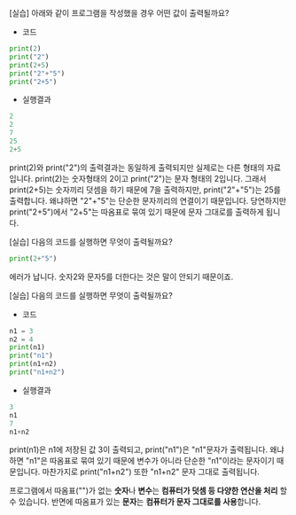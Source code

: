 [실습] 아래와 같이 프로그램을 작성했을 경우 어떤 값이 출력될까요?
- 코드
```Python
print(2)
print("2")
print(2+5)
print("2"+"5")
print("2+5")
```
- 실행결과
```Python
2
2
7
25
2+5
```
print(2)와 print("2")의 출력결과는 동일하게 출력되지만 실제로는 다른 형태의 자료 입니다. print(2)는 숫자형태의 2이고 print("2")는 문자 형태의 2입니다. 그래서 print(2+5)는 숫자끼리 덧셈을 하기 때문에 7을 출력하지만, print("2"+"5")는 25를 출력합니다. 왜냐하면 "2"+"5"는 단순한 문자끼리의 연결이기 때문입니다. 당연하지만 print("2+5")에서 "2+5"는 따옴표로 묶여 있기 때문에 문자 그대로를 출력하게 됩니다.

[실습] 다음의 코드를 실행하면 무엇이 출력될까요?
```Python
print(2+"5")
```
에러가 납니다. 숫자2와 문자5를 더한다는 것은 말이 안되기 때문이죠.

[실습] 다음의 코드를 실행하면 무엇이 출력될까요?
- 코드
```Python
n1 = 3
n2 = 4
print(n1)
print("n1")
print(n1+n2)
print("n1+n2")
```
- 실행결과
```Python
3
n1
7
n1+n2
```
print(n1)은 n1에 저장된 값 3이 출력되고, print("n1")은 "n1"문자가 출력됩니다. 왜냐하면 "n1"은 따옴표로 묶여 있기 때문에 변수가 아니라 단순한 "n1"이라는 문자이기 때문입니다. 마찬가지로 print("n1+n2") 또한 "n1+n2" 문자 그대로 출력됩니다.

프로그램에서 따옴표("")가 없는 **숫자**나 **변수**는 **컴퓨터가 덧셈 등 다양한 연산을 처리** 할 수 있습니다. 반면에 따옴표가 있는 **문자**는 **컴퓨터가 문자 그대로를 사용**합니다.